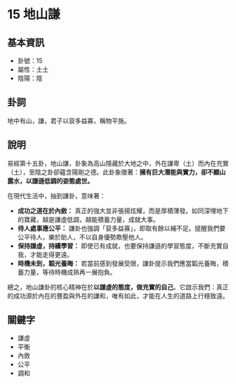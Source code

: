 # 15 地山謙

## 基本資訊
- 卦號：15
- 屬性：土土
- 陰陽：陰

## 卦詞
地中有山，謙，君子以裒多益寡，稱物平施。


## 說明
易經第十五卦，地山謙，卦象為高山隱藏於大地之中，外在謙卑（土）而內在充實（土），至陰之卦卻蘊含陽剛之德。此卦象徵著：**擁有巨大潛能與實力，卻不顯山露水，以謙遜低調的姿態處世。**

在現代生活中，抽到謙卦，意味著：

*   **成功之道在於內斂：** 真正的強大並非張揚炫耀，而是厚積薄發。如同深埋地下的寶藏，越是謙虛低調，越能積蓄力量，成就大事。
*   **待人處事應公平：** 謙卦也強調「裒多益寡」，即取有餘以補不足。提醒我們要公平待人，樂於助人，不以自身優勢欺壓他人。
*   **保持謙虛，持續學習：** 即使已有成就，也要保持謙遜的學習態度，不斷充實自我，才能走得更遠。
*   **時機未到，韜光養晦：** 若當前感到發展受限，謙卦提示我們應當韜光養晦，積蓄力量，等待時機成熟再一展抱負。

總之，地山謙卦的核心精神在於**以謙虛的態度，做充實的自己**。它啟示我們：真正的成功源於內在的豐盈與外在的謙和，唯有如此，才能在人生的道路上行穩致遠。

## 關鍵字
- 謙虛
- 平衡
- 內斂
- 公平
- 調和
